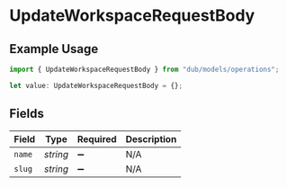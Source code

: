 # UpdateWorkspaceRequestBody

## Example Usage

```typescript
import { UpdateWorkspaceRequestBody } from "dub/models/operations";

let value: UpdateWorkspaceRequestBody = {};
```

## Fields

| Field              | Type               | Required           | Description        |
| ------------------ | ------------------ | ------------------ | ------------------ |
| `name`             | *string*           | :heavy_minus_sign: | N/A                |
| `slug`             | *string*           | :heavy_minus_sign: | N/A                |